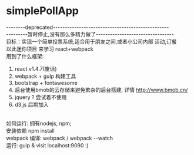 # simplePollApp<br>
--------deprecated-------------------------------------------------<br>
---------暂时停止,没有那么多精力做了---------------------------------<br>
目标：实现一个简单投票系统,适合用于朋友之间,或者小公司内部 活动,订餐<br>
以此迷你项目 来学习 react+webpack <br>
用到了什么框架:<br>
1. react v1.4.7(废话)<br>
2. webpack + gulp 构建工具 <br>
3. bootstrap + fontawesome <br>
4. 后台使用bmob的云存储来避免繁杂的后台搭建, 详情 http://www.bmob.cn/<br>
5. jquery ? 尝试着不使用<br>
6. d3.js 后期加入<br>
<br>
如何运行: 拥有nodejs, npm;<br>
  安装依赖 npm install<br>
  webpack 编译: webpack / webpack --watch <br>
  运行: gulp & visit localhost:9090 :)<br>
